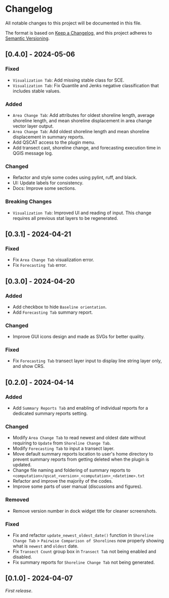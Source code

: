 # Changelog

All notable changes to this project will be documented in this file.

The format is based on [Keep a Changelog](https://keepachangelog.com/en/1.1.0/),
and this project adheres to [Semantic Versioning](https://semver.org/spec/v2.0.0.html).

## [0.4.0] - 2024-05-06

### Fixed

- `Visualization Tab`: Add missing stable class for SCE.
- `Visualization Tab`: Fix Quantile and Jenks negative classification that includes stable values.

### Added

- `Area Change Tab`: Add attributes for oldest shoreline length, average shoreline length, and mean shoreline displacement in area change vector layer output.
- `Area Change Tab`: Add oldest shoreline length and mean shoreline displacement in summary reports.
- Add QSCAT access to the plugin menu.
- Add transect cast, shoreline change, and forecasting execution time in QGIS message log.

### Changed

- Refactor and style some codes using pylint, ruff, and black.
- UI: Update labels for consistency.
- Docs: Improve some sections.

### Breaking Changes

- `Visualization Tab`: Improved UI and reading of input. This change requires all previous stat layers to be regenerated.

## [0.3.1] - 2024-04-21

### Fixed

- Fix `Area Change Tab` visualization error.
- Fix `Forecasting Tab` error.

## [0.3.0] - 2024-04-20

### Added

- Add checkbox to hide `Baseline orientation`.
- Add `Forecasting Tab` summary report.

### Changed

- Improve GUI icons design and made as SVGs for better quality.

### Fixed

- Fix `Forecasting Tab` transect layer input to display line string layer only, and show CRS.

## [0.2.0] - 2024-04-14

### Added

- Add `Summary Reports Tab` and enabling of individual reports for a dedicated summary reports setting.

### Changed

- Modify `Area Change Tab` to read newest and oldest date without requiring to `Update` from `Shoreline Change Tab`.
- Modify `Forecasting Tab` to input a transect layer.
- Move default summary reports location to user's home directory to prevent summary reports from getting deleted when the plugin is updated.
- Change file naming and foldering of summary reports to ``<computation>/qscat_<version>_<computation>_<datetime>.txt``
- Refactor and improve the majority of the codes. 
- Improve some parts of user manual (discussions and figures).

### Removed

- Remove version number in dock widget title for cleaner screenshots.

### Fixed

- Fix and refactor `update_newest_oldest_date()` function in `Shoreline Change Tab` > `Pairwise Comparison of Shorelines` now properly showing what is `newest` and `oldest` date.
- Fix `Transect Count` group box in `Transect Tab` not being enabled and disabled.
- Fix summary reports for `Shoreline Change Tab` not being generated.

## [0.1.0] - 2024-04-07

_First release_.
